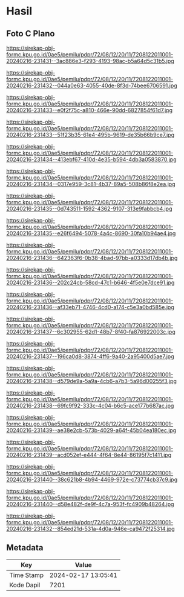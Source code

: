 # Hasil

## Foto C Plano

https://sirekap-obj-formc.kpu.go.id/0ae5/pemilu/pdpr/72/08/12/20/11/7208122011001-20240216-231431--3ac886e3-f293-4193-98ac-b5a64d5c31b5.jpg

https://sirekap-obj-formc.kpu.go.id/0ae5/pemilu/pdpr/72/08/12/20/11/7208122011001-20240216-231432--044a0e63-4055-40de-8f3d-74bee6706591.jpg

https://sirekap-obj-formc.kpu.go.id/0ae5/pemilu/pdpr/72/08/12/20/11/7208122011001-20240216-231433--e0f2f75c-a810-466e-90dd-6827854f61d7.jpg

https://sirekap-obj-formc.kpu.go.id/0ae5/pemilu/pdpr/72/08/12/20/11/7208122011001-20240216-231433--51f23b35-61e4-495b-9619-de35b66b9ce7.jpg

https://sirekap-obj-formc.kpu.go.id/0ae5/pemilu/pdpr/72/08/12/20/11/7208122011001-20240216-231434--413ebf67-410d-4e35-b594-4db3a0583870.jpg

https://sirekap-obj-formc.kpu.go.id/0ae5/pemilu/pdpr/72/08/12/20/11/7208122011001-20240216-231434--0317e959-3c81-4b37-89a5-508b86f8e2ea.jpg

https://sirekap-obj-formc.kpu.go.id/0ae5/pemilu/pdpr/72/08/12/20/11/7208122011001-20240216-231435--0d743511-1592-4362-9107-313e9fabbcb4.jpg

https://sirekap-obj-formc.kpu.go.id/0ae5/pemilu/pdpr/72/08/12/20/11/7208122011001-20240216-231435--e26f6494-5078-4a4c-8690-30fa10b94ae4.jpg

https://sirekap-obj-formc.kpu.go.id/0ae5/pemilu/pdpr/72/08/12/20/11/7208122011001-20240216-231436--642363f6-0b38-4bad-97bb-a0333d17db4b.jpg

https://sirekap-obj-formc.kpu.go.id/0ae5/pemilu/pdpr/72/08/12/20/11/7208122011001-20240216-231436--202c24cb-58cd-47c1-b646-4f5e0e7dce91.jpg

https://sirekap-obj-formc.kpu.go.id/0ae5/pemilu/pdpr/72/08/12/20/11/7208122011001-20240216-231436--af33eb71-4746-4cd0-a174-c5e3a0bd585e.jpg

https://sirekap-obj-formc.kpu.go.id/0ae5/pemilu/pdpr/72/08/12/20/11/7208122011001-20240216-231437--6c302955-62d1-48b7-8f40-fa876922003c.jpg

https://sirekap-obj-formc.kpu.go.id/0ae5/pemilu/pdpr/72/08/12/20/11/7208122011001-20240216-231437--196ca0d8-3874-4ff6-9a40-2a95400d5ae7.jpg

https://sirekap-obj-formc.kpu.go.id/0ae5/pemilu/pdpr/72/08/12/20/11/7208122011001-20240216-231438--d579de9a-5a9a-4cb6-a7b3-5a96d00255f3.jpg

https://sirekap-obj-formc.kpu.go.id/0ae5/pemilu/pdpr/72/08/12/20/11/7208122011001-20240216-231438--69fc9f92-333c-4c04-b6c5-ace177b687ac.jpg

https://sirekap-obj-formc.kpu.go.id/0ae5/pemilu/pdpr/72/08/12/20/11/7208122011001-20240216-231439--ae38e2cb-573b-4029-a64f-45b04ea180ec.jpg

https://sirekap-obj-formc.kpu.go.id/0ae5/pemilu/pdpr/72/08/12/20/11/7208122011001-20240216-231439--acd052ef-e444-4f64-8e44-86195f7c1411.jpg

https://sirekap-obj-formc.kpu.go.id/0ae5/pemilu/pdpr/72/08/12/20/11/7208122011001-20240216-231440--38c621b8-4b94-4469-972e-c73774cb37c9.jpg

https://sirekap-obj-formc.kpu.go.id/0ae5/pemilu/pdpr/72/08/12/20/11/7208122011001-20240216-231440--d58e482f-de9f-4c7a-953f-fc4909b48264.jpg

https://sirekap-obj-formc.kpu.go.id/0ae5/pemilu/pdpr/72/08/12/20/11/7208122011001-20240216-231432--854ed21d-531a-4d0a-946e-ca9472f25314.jpg


## Metadata

| Key        | Value               |
| ---------- | ------------------- |
| Time Stamp | 2024-02-17 13:05:41 |
| Kode Dapil | 7201                |



